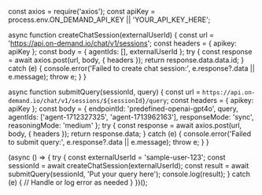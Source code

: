 const axios = require('axios');
const apiKey = process.env.ON_DEMAND_API_KEY || 'YOUR_API_KEY_HERE';

async function createChatSession(externalUserId) {
  const url = 'https://api.on-demand.io/chat/v1/sessions';
  const headers = { apikey: apiKey };
  const body = { agentIds: [], externalUserId };
  try {
    const response = await axios.post(url, body, { headers });
    return response.data.data.id;
  } catch (e) {
    console.error('Failed to create chat session:', e.response?.data || e.message);
    throw e;
  }
}

async function submitQuery(sessionId, query) {
  const url = `https://api.on-demand.io/chat/v1/sessions/${sessionId}/query`;
  const headers = { apikey: apiKey };
  const body = {
    endpointId: 'predefined-openai-gpt4o',
    query,
    agentIds: ['agent-1712327325', 'agent-1713962163'],
    responseMode: 'sync',
    reasoningMode: 'medium'
  };
  try {
    const response = await axios.post(url, body, { headers });
    return response.data;
  } catch (e) {
    console.error('Failed to submit query:', e.response?.data || e.message);
    throw e;
  }
}

(async () => {
  try {
    const externalUserId = 'sample-user-123';
    const sessionId = await createChatSession(externalUserId);
    const result = await submitQuery(sessionId, 'Put your query here');
    console.log(result);
  } catch (e) {
    // Handle or log error as needed
  }
})();
